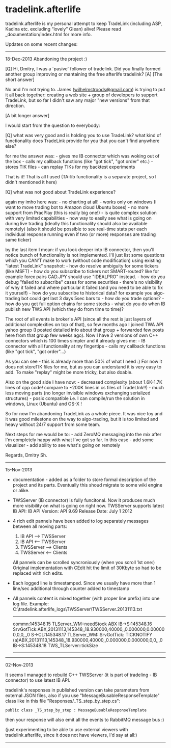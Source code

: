 tradelink.afterlife
===================

tradelink.afterlife is my personal attempt to keep TradeLink (including ASP, Kadina etc. excluding &ldquo;lovely&rdquo; Glean) alive!
Please read _documentation/index.html for more info.

Updates on some recent changes:

<hr>
18-Dec-2013 Abandoning the project :)

[Q] Hi, Dmitry, I was a ´pasive' follower of tradelink. Did you finally formed another group improving or mantaining the free afterlife tradelink?
[A] 
[The short answer]

No and I'm not trying to. 
James (wilhelmstroods@gmail.com) is trying to put it all back together: creating a web site + group of developers to support TradeLink, but so far I didn't saw any major "new versions" from that direction.


[A bit longer answer]

I would start from the question to everybody:

[Q] what was very good and is holding you to use TradeLink? what kind of functionality does TradeLink provide for you that you can't find anywhere else?

for me the answer was: 
    - gives me IB connector which was woking out of the box
    - calls my callback functions (like "got tick", "got order" etc.)
    - stores TIK files
    - can replay TIKs for my backtest experiments

That is it! 
That is all I used (TA-lib functionality is a separate project, so I didn't mentioned it here)

[Q] what was not good about TradeLink experience?

again my imho here was:
    - no charting at all!
    - works only on windows (I want to move trading bot to Amazon cloud Ubuntu boxes)
    - no more support from PracPlay (this is really big one!)
    - is quite complex solution with very limited  capabilities
    - now way to easily see what is going on during live trading
      (ideally this functionality should also be available remotely)
      (also it should be possible to see real-time stats per each individual response running even if two (or more) responses are trading same ticker)

by the last item I mean: if you look deeper into IB connector, then you'll notice bunch of functionality is not implemented. I'll just list some questions which you CAN'T make to work (without code modification) using existing "latest TradeLink" snapshot:
    - how do resolve ambiguity for some tickers (like MSFT)
    - how do you subscribe to tickers not SMART-routed? like for example forex pairs CAD.JPY should use "IDEALPRO" instead.
    - how do you debug "failed to subscribe" cases for some securities - there's no
      visibility of why it failed and where particular it failed (and you need to be able to fix it yourself)
    - how do you subscribe to historical data? for example you algo-trading bot could get last 3 days 5sec bars to 
    - how do you trade options?
    - how do you get full option chains for some stocks
    - what do you do when IB publish new TWS API (which they do from time to time)?

The root of all events is broker's API (since all the rest is just layers of additional complexities on top of that), so few months ago I joined TWA API yahoo group (I posted detailed info about that group + forwarded few posts here from that group few weeks ago).
Now I have 2 versions of own C++ connectors which is 100 times simpler and it already gives me:
    - IB connector with all functionality at my fingertips
    - calls my callback functions (like "got tick", "got order"...)

As you can see - this is already more than 50% of what I need :)
For now it does not storeTIK files for me, but as you can understand it is very easy to add.
To make "replay" might be more tricky, but also doable.

Also on the good side I have now:
    - decreased complexity (about 1.6K-1.7K lines of cpp code! compare to ~200K lines in cs files of TradeLInk!!) 
    - much less moving parts (no longer invisible windows exchanging serialized structures)
    - posix compatible i.e. I can compile/run the solution in windows, Linux (Ubuntu) and OS-X !

So for now I'm abandoning TradeLink as a whole piece. It was nice toy and it was good milestone on the way to algo-trading,
but it is too limited and heavy without 24/7 support from some team.

Next steps for me would be to:
    - add ZeroMQ messaging into the mix after I'm completely happy with what I've got so far. In this case 
    - add some visualizer
    - add ability to see what's going on remotely

Regards,
Dmitry Sh.

<hr>
15-Nov-2013 

* documentation - added as a folder to store formal description of the project and its parts.
  Eventually this shoud migrate to some wiki engine or alike.

* TWSServer (IB connector) is fully funcitonal. Now it produces much more visibility on what is going on right now.
  TWSServer supports latest IB API:
	IB API Version:	API 9.69
	Release Date: July 1 2012

* 4 rich edit pannels have been added to log separately messages between all moving parts:
	1) IB API --> TWSServer
	2) IB API <-- TWSServer
	3) TWSServer --> Clients
	4) TWSServer <-- Clients

  All pannels can be scrolled syncroniously (when you scroll 1st one:)
  Original implementation with CEdit hit the limit of 30Kbyte so had to be replaced with rich edits.

* Each logged line is timestamped. Since we usually have more than 1 line/sec additional through counter added to timestamp

* All pannels content is mixed together (with proper line prefix) into one log file. Example:
  C:\tradelink.afterlife\_logs\TWSServer\TWSServer.20131113.txt
	* * *
	commn:145348.15 TLServer_WM::needStock ABX
	IB->S:145348.16 SrvGotTick:ABX,20131113,145348,,18.930000,40000,,0.000000,0.000000,0,0,,,0
	S->CL:145348.17 TLServer_WM::SrvGotTick: TICKNOTIFY (a)ABX,20131113,145348,,18.930000,40000,,0.000000,0.000000,0,0,,,0
	IB->S:145348.18 TWS_TLServer::tickSize
	* * *

<hr>
02-Nov-2013

It seems I managed to rebuild C++ TWSServer (it is part of tradeling - IB connector) to use latest IB API.

tradelink's responses in published version can take parameters from external JSON files, also if you use "MessageBusableResponseTemplate" class
like in this file "Responses/_TS_step_by_step.cs":

    public class _TS_step_by_step : MessageBusableResponseTemplate

then your response will also emit all the events to RabbitMQ message bus :)

(just experimenting to be able to use external viewers with tradelink.afterlife, since it does not have viewers, I'd say at all:)
<hr>
